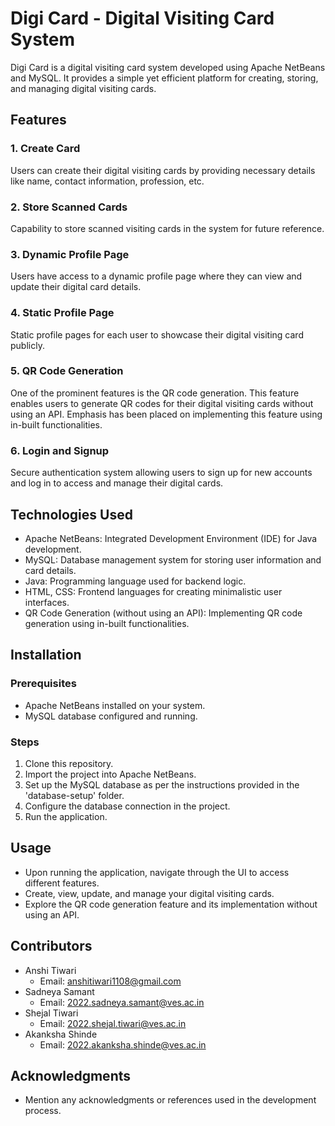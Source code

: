 # Digi Card - Digital Visiting Card System

Digi Card is a digital visiting card system developed using Apache NetBeans and MySQL. It provides a simple yet efficient platform for creating, storing, and managing digital visiting cards.

## Features

### 1. Create Card
Users can create their digital visiting cards by providing necessary details like name, contact information, profession, etc.

### 2. Store Scanned Cards
Capability to store scanned visiting cards in the system for future reference.

### 3. Dynamic Profile Page
Users have access to a dynamic profile page where they can view and update their digital card details.

### 4. Static Profile Page
Static profile pages for each user to showcase their digital visiting card publicly.

### 5. QR Code Generation
One of the prominent features is the QR code generation. This feature enables users to generate QR codes for their digital visiting cards without using an API. Emphasis has been placed on implementing this feature using in-built functionalities.

### 6. Login and Signup
Secure authentication system allowing users to sign up for new accounts and log in to access and manage their digital cards.

## Technologies Used

- Apache NetBeans: Integrated Development Environment (IDE) for Java development.
- MySQL: Database management system for storing user information and card details.
- Java: Programming language used for backend logic.
- HTML, CSS: Frontend languages for creating minimalistic user interfaces.
- QR Code Generation (without using an API): Implementing QR code generation using in-built functionalities.

## Installation

### Prerequisites
- Apache NetBeans installed on your system.
- MySQL database configured and running.

### Steps
1. Clone this repository.
2. Import the project into Apache NetBeans.
3. Set up the MySQL database as per the instructions provided in the 'database-setup' folder.
4. Configure the database connection in the project.
5. Run the application.

## Usage
- Upon running the application, navigate through the UI to access different features.
- Create, view, update, and manage your digital visiting cards.
- Explore the QR code generation feature and its implementation without using an API.

## Contributors
- Anshi Tiwari
  - Email: anshitiwari1108@gmail.com
- Sadneya Samant
  - Email: 2022.sadneya.samant@ves.ac.in
- Shejal Tiwari
  - Email: 2022.shejal.tiwari@ves.ac.in
- Akanksha Shinde
  - Email: 2022.akanksha.shinde@ves.ac.in

## Acknowledgments
- Mention any acknowledgments or references used in the development process.
